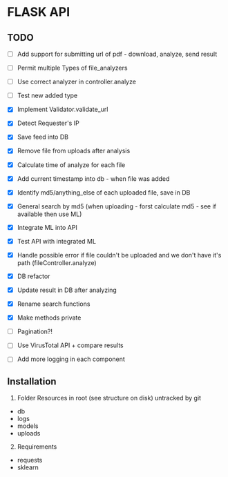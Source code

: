 # FLASK API

## TODO
- [ ] Add support for submitting url of pdf - download, analyze, send result
- [ ] Permit multiple Types of file_analyzers
- [ ] Use correct analyzer in controller.analyze
- [ ] Test new added type
- [x] Implement Validator.validate_url
- [x] Detect Requester's IP
- [x] Save feed into DB
- [x] Remove file from uploads after analysis
- [x] Calculate time of analyze for each file
- [x] Add current timestamp into db - when file was added
- [x] Identify md5/anything_else of each uploaded file, save in DB
- [x] General search by md5 (when uploading - forst calculate md5 - see if available then use ML)
- [x] Integrate ML into API
- [x] Test API with integrated ML
- [x] Handle possible error if file couldn't be uploaded and we don't have it's path (fileController.analyze)
- [x] DB refactor
- [x] Update result in DB after analyzing
- [x] Rename search functions
- [x] Make methods private
- [ ] Pagination?!
- [ ] Use VirusTotal API + compare results
- [ ] Add more logging in each component


## Installation
1. Folder Resources in root (see structure on disk) untracked by git
- db
- logs
- models
- uploads

2. Requirements
- requests
- sklearn